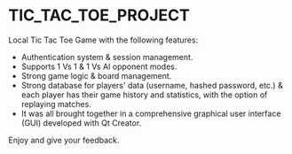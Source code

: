 # TIC_TAC_TOE_PROJECT
Local Tic Tac Toe Game with the following features:
- Authentication system & session management.
- Supports 1 Vs 1 & 1 Vs AI opponent modes.
- Strong game logic & board management.
- Strong database for players' data (username, hashed password, etc.) & each player has their game history and statistics, with the option of replaying matches.
- It was all brought together in a comprehensive graphical user interface (GUI) developed with Qt Creator.

Enjoy and give your feedback.

